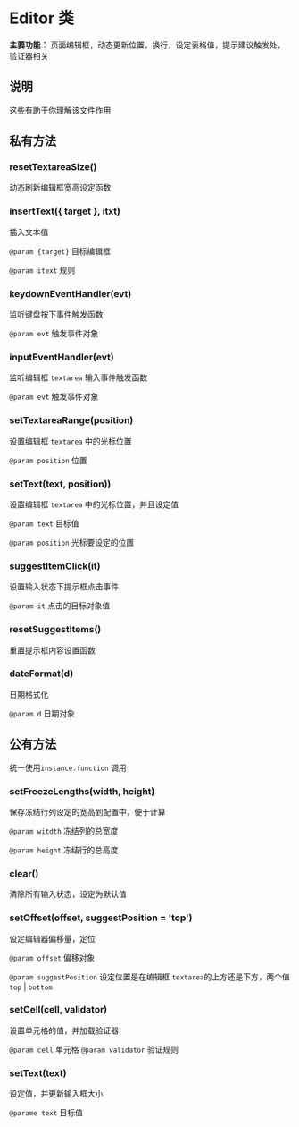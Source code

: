 # Editor 类

**主要功能：** 页面编辑框，动态更新位置，换行，设定表格值，提示建议触发处，验证器相关

## 说明

这些有助于你理解该文件作用

## 私有方法

### resetTextareaSize()

动态刷新编辑框宽高设定函数

### insertText({ target }, itxt)

插入文本值

`@param {target}` 目标编辑框

`@param itext` 规则

### keydownEventHandler(evt)

监听键盘按下事件触发函数

`@param evt` 触发事件对象

### inputEventHandler(evt)

监听编辑框 `textarea` 输入事件触发函数

`@param evt` 触发事件对象

### setTextareaRange(position)

设置编辑框 `textarea` 中的光标位置

`@param position` 位置

### setText(text, position))

设置编辑框 `textarea` 中的光标位置，并且设定值

`@param text` 目标值

`@param position` 光标要设定的位置

### suggestItemClick(it)

设置输入状态下提示框点击事件

`@param it` 点击的目标对象值

### resetSuggestItems()

重置提示框内容设置函数

### dateFormat(d)

日期格式化

`@param d` 日期对象

## 公有方法

统一使用`instance.function` 调用

### setFreezeLengths(width, height)

保存冻结行列设定的宽高到配置中，便于计算

`@param witdth` 冻结列的总宽度

`@param height` 冻结行的总高度

### clear()

清除所有输入状态，设定为默认值

### setOffset(offset, suggestPosition = 'top')

设定编辑器偏移量，定位

`@param offset` 偏移对象

`@param suggestPosition` 设定位置是在编辑框 `textarea`的上方还是下方，两个值 `top` | `bottom`

### setCell(cell, validator)

设置单元格的值，并加载验证器

`@param cell` 单元格
`@param validator` 验证规则

### setText(text)

设定值，并更新输入框大小

`@parame text` 目标值
